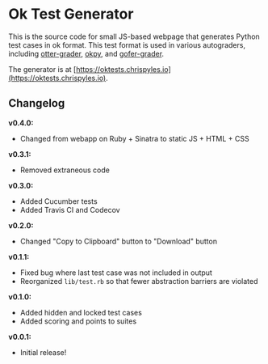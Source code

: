# Ok Test Generator

<!-- [![Build Status](https://travis-ci.org/chrispyles/okpy-test-generator.svg?branch=master)](https://travis-ci.org/chrispyles/okpy-test-generator) [![codecov](https://codecov.io/gh/chrispyles/ok-test-generator/branch/master/graph/badge.svg)](https://codecov.io/gh/chrispyles/ok-test-generator) -->

This is the source code for small JS-based webpage that generates Python test cases in ok format. This test format is used in various autograders, including [otter-grader](https://github.com/ucbds-infra/otter-grader), [okpy](https://github.com/okpy/ok), and [gofer-grader](https://github.com/data-8/gofer-grader).

The generator is at [https://oktests.chrispyles.io](https://oktests.chrispyles.io).

## Changelog

**v0.4.0:**

* Changed from webapp on Ruby + Sinatra to static JS + HTML + CSS

**v0.3.1:**

* Removed extraneous code

**v0.3.0:**

* Added Cucumber tests
* Added Travis CI and Codecov

**v0.2.0:**

* Changed "Copy to Clipboard" button to "Download" button

**v0.1.1:**

* Fixed bug where last test case was not included in output
* Reorganized `lib/test.rb` so that fewer abstraction barriers are violated

**v0.1.0:**

* Added hidden and locked test cases
* Added scoring and points to suites

**v0.0.1:**

* Initial release!
